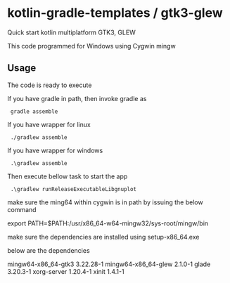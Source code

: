 # kotlin-gradle-templates / gtk3-glew
Quick start kotlin multiplatform GTK3, GLEW

This code programmed for Windows using Cygwin mingw

## Usage
The code is ready to execute 

If you have gradle in path, then invoke gradle as

     gradle assemble

If you have wrapper for linux

     ./gradlew assemble

If you have wrapper for windows

     .\gradlew assemble

Then execute bellow task to start the app

     .\gradlew runReleaseExecutableLibgnuplot

make sure the ming64 within cygwin is in path by issuing the below command

export PATH=$PATH:/usr/x86_64-w64-mingw32/sys-root/mingw/bin

make sure the dependencies are installed using setup-x86_64.exe 

below are the dependencies

mingw64-x86_64-gtk3 3.22.28-1
mingw64-x86_64-glew 2.1.0-1
glade               3.20.3-1
xorg-server         1.20.4-1
xinit               1.4.1-1


